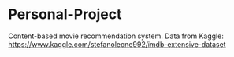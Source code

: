 # Personal-Project
Content-based movie recommendation system. Data from Kaggle: https://www.kaggle.com/stefanoleone992/imdb-extensive-dataset
